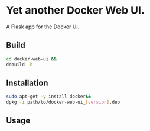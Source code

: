 # Yet another Docker Web UI.

A Flask app for the Docker UI.

## Build
```bash
cd docker-web-ui &&
debuild -b
```


## Installation
```bash
sudo apt-get -y install docker&&
dpkg -i path/to/docker-web-ui_[version].deb
```

## Usage
